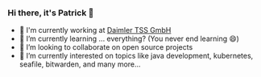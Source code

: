 ### Hi there, it's Patrick 👋

- 🏢 I'm currently working at [Daimler TSS GmbH](https://www.daimler-tss.com/)
- 🌱 I’m currently learning ... everything? (You never end learning 😄)
- 👯 I’m looking to collaborate on open source projects
- 🔭 I’m currently interested on topics like java development, kubernetes, seafile, bitwarden, and many more...

<!--
**pbirkle/pbirkle** is a ✨ _special_ ✨ repository because its `README.md` (this file) appears on your GitHub profile.

Here are some ideas to get you started:

- 🔭 I’m currently working on ...
- 🌱 I’m currently learning ...
- 👯 I’m looking to collaborate on ...
- 🤔 I’m looking for help with ...
- 💬 Ask me about ...
- 📫 How to reach me: ...
- 😄 Pronouns: ...
- ⚡ Fun fact: ...
-->
